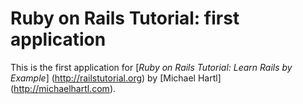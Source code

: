 # Ruby on Rails Tutorial: first application

This is the first application for [*Ruby on Rails Tutorial: Learn Rails by Example*] (http://railstutorial.org)
by [Michael Hartl] (http://michaelhartl.com).